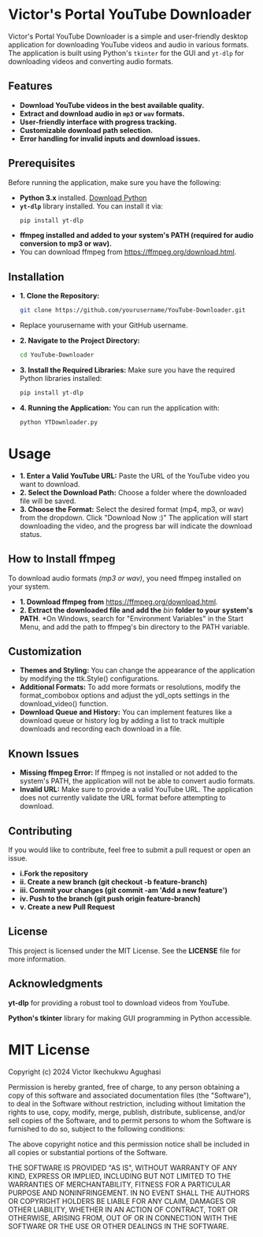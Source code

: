 
# Victor's Portal YouTube Downloader

Victor's Portal YouTube Downloader is a simple and user-friendly desktop application for downloading YouTube videos and audio in various formats. The application is built using Python's `tkinter` for the GUI and `yt-dlp` for downloading videos and converting audio formats.

## Features
- **Download YouTube videos in the best available quality.**
- **Extract and download audio in `mp3` or `wav` formats.**
- **User-friendly interface with progress tracking.**
- **Customizable download path selection.**
- **Error handling for invalid inputs and download issues.**

## Prerequisites
Before running the application, make sure you have the following:
- **Python 3.x** installed. [Download Python](https://www.python.org/downloads/)
- **`yt-dlp`** library installed. You can install it via:
  ```bash
  pip install yt-dlp

- **ffmpeg installed and added to your system's PATH (required for audio conversion to mp3 or wav).**
- You can download ffmpeg from https://ffmpeg.org/download.html.

## Installation
- **1. Clone the Repository:**
  ```bash
  git clone https://github.com/yourusername/YouTube-Downloader.git

- Replace yourusername with your GitHub username.

- **2. Navigate to the Project Directory:**
  ```bash
  cd YouTube-Downloader

- **3. Install the Required Libraries:** Make sure you have the required Python libraries installed:
  ```bash
  pip install yt-dlp

- **4. Running the Application:**  You can run the application with:
  ```bash
  python YTDownloader.py


# Usage

- **1. Enter a Valid YouTube URL:** Paste the URL of the YouTube video you want to download.
- **2. Select the Download Path:** Choose a folder where the downloaded file will be saved.
- **3. Choose the Format:** Select the desired format (mp4, mp3, or wav) from the dropdown.
Click "Download Now :)" The application will start downloading the video, and the progress bar will indicate the download status.

## How to Install ffmpeg
To download audio formats *(mp3 or wav)*, you need ffmpeg installed on your system.
- **1. Download ffmpeg from** https://ffmpeg.org/download.html.
- **2. Extract the downloaded file and add the** *bin* **folder to your system's PATH**.
      *On Windows, search for "Environment Variables" in the Start Menu, and add the path to ffmpeg's bin directory to the PATH variable.

## Customization
- **Themes and Styling:** You can change the appearance of the application by modifying the ttk.Style() configurations.
- **Additional Formats:** To add more formats or resolutions, modify the format_combobox options and adjust the ydl_opts settings in the download_video() function.
- **Download Queue and History:** You can implement features like a download queue or history log by adding a list to track multiple downloads and recording each download in a file.

## Known Issues
- **Missing ffmpeg Error:**  If ffmpeg is not installed or not added to the system's PATH, the application will not be able to convert audio formats.
- **Invalid URL:** Make sure to provide a valid YouTube URL. The application does not currently validate the URL format before attempting to download.

## Contributing
If you would like to contribute, feel free to submit a pull request or open an issue.

- **i.Fork the repository**
- **ii. Create a new branch (git checkout -b feature-branch)**
- **iii. Commit your changes (git commit -am 'Add a new feature')**
- **iv. Push to the branch (git push origin feature-branch)**
- **v. Create a new Pull Request**
  
## License
This project is licensed under the MIT License. See the **LICENSE** file for more information.

## Acknowledgments
**yt-dlp** for providing a robust tool to download videos from YouTube.

**Python's tkinter** library for making GUI programming in Python accessible.

# MIT License

Copyright (c) 2024 Victor Ikechukwu Agughasi

Permission is hereby granted, free of charge, to any person obtaining a copy
of this software and associated documentation files (the "Software"), to deal
in the Software without restriction, including without limitation the rights
to use, copy, modify, merge, publish, distribute, sublicense, and/or sell
copies of the Software, and to permit persons to whom the Software is
furnished to do so, subject to the following conditions:

The above copyright notice and this permission notice shall be included in all
copies or substantial portions of the Software.

THE SOFTWARE IS PROVIDED "AS IS", WITHOUT WARRANTY OF ANY KIND, EXPRESS OR
IMPLIED, INCLUDING BUT NOT LIMITED TO THE WARRANTIES OF MERCHANTABILITY,
FITNESS FOR A PARTICULAR PURPOSE AND NONINFRINGEMENT. IN NO EVENT SHALL THE
AUTHORS OR COPYRIGHT HOLDERS BE LIABLE FOR ANY CLAIM, DAMAGES OR OTHER
LIABILITY, WHETHER IN AN ACTION OF CONTRACT, TORT OR OTHERWISE, ARISING FROM,
OUT OF OR IN CONNECTION WITH THE SOFTWARE OR THE USE OR OTHER DEALINGS IN THE
SOFTWARE.
